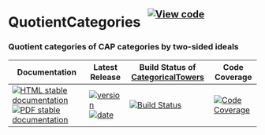 <!-- BEGIN HEADER -->
# QuotientCategories&ensp;<sup><sup>[![View code][code-img]][code-url]</sup></sup>

### Quotient categories of CAP categories by two-sided ideals

| Documentation | Latest Release | Build Status of [CategoricalTowers](/../../) | Code Coverage |
| ------------- | -------------- | ------------ | ------------- |
| [![HTML stable documentation][html-img]][html-url] [![PDF stable documentation][pdf-img]][pdf-url] | [![version][version-img]][version-url] [![date][date-img]][date-url] | [![Build Status][tests-img]][tests-url] | [![Code Coverage][codecov-img]][codecov-url] |

<!-- END HEADER -->

<!-- BEGIN FOOTER -->
[html-img]: https://img.shields.io/badge/🔗%20HTML-stable-blue.svg
[html-url]: https://homalg-project.github.io/CategoricalTowers/QuotientCategories/doc/chap0_mj.html

[pdf-img]: https://img.shields.io/badge/🔗%20PDF-stable-blue.svg
[pdf-url]: https://homalg-project.github.io/CategoricalTowers/QuotientCategories/download_pdf.html

[version-img]: https://img.shields.io/endpoint?url=https://homalg-project.github.io/CategoricalTowers/QuotientCategories/badge_version.json&label=🔗%20version&color=yellow
[version-url]: https://homalg-project.github.io/CategoricalTowers/QuotientCategories/view_release.html

[date-img]: https://img.shields.io/endpoint?url=https://homalg-project.github.io/CategoricalTowers/QuotientCategories/badge_date.json&label=🔗%20released%20on&color=yellow
[date-url]: https://homalg-project.github.io/CategoricalTowers/QuotientCategories/view_release.html

[tests-img]: https://github.com/homalg-project/CategoricalTowers/actions/workflows/Tests.yml/badge.svg?branch=master
[tests-url]: https://github.com/homalg-project/CategoricalTowers/actions/workflows/Tests.yml?query=branch%3Amaster

[codecov-img]: https://codecov.io/gh/homalg-project/CategoricalTowers/branch/master/graph/badge.svg?flag=QuotientCategories
[codecov-url]: https://app.codecov.io/gh/homalg-project/CategoricalTowers/tree/master/QuotientCategories

[code-img]: https://img.shields.io/badge/-View%20code-blue?logo=github
[code-url]: https://github.com/homalg-project/CategoricalTowers/tree/master/QuotientCategories#top
<!-- END FOOTER -->
